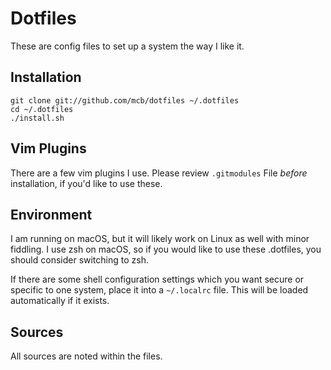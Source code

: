 # Dotfiles

These are config files to set up a system the way I like it.


## Installation

```
git clone git://github.com/mcb/dotfiles ~/.dotfiles
cd ~/.dotfiles
./install.sh
 ```
  
## Vim Plugins
There are a few vim plugins I use. Please review `.gitmodules` File _before_ installation, if you'd like to use these.

## Environment

I am running on macOS, but it will likely work on Linux as well with
minor fiddling. I use zsh on macOS, so if you would like to use these .dotfiles, you should consider switching to zsh.

If there are some shell configuration settings which you want secure or
specific to one system, place it into a `~/.localrc` file. This will be
loaded automatically if it exists.


## Sources

All sources are noted within the files.
